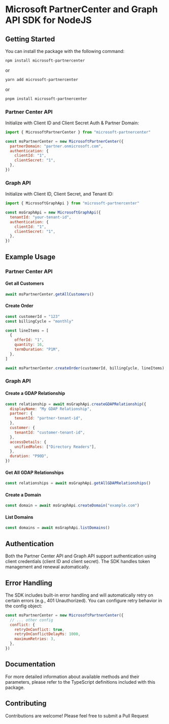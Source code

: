 # Microsoft PartnerCenter and Graph API SDK for NodeJS

## Getting Started

You can install the package with the following command:

```bash
npm install microsoft-partnercenter
```

or

```bash
yarn add microsoft-partnercenter
```

or

```bash
pnpm install microsoft-partnercenter
```

### Partner Center API

Initialize with Client ID and Client Secret Auth & Partner Domain:

```javascript
import { MicrosoftPartnerCenter } from "microsoft-partnercenter"

const msPartnerCenter = new MicrosoftPartnerCenter({
  partnerDomain: "partner.onmicrosoft.com",
  authentication: {
    clientId: "1",
    clientSecret: "1",
  },
})
```

### Graph API

Initialize with Client ID, Client Secret, and Tenant ID:

```javascript
import { MicrosoftGraphApi } from "microsoft-partnercenter"

const msGraphApi = new MicrosoftGraphApi({
  tenantId: "your-tenant-id",
  authentication: {
    clientId: "1",
    clientSecret: "1",
  },
})
```

## Example Usage

### Partner Center API

#### Get all Customers

```javascript
await msPartnerCenter.getAllCustomers()
```

#### Create Order

```javascript
const customerId = "123"
const billingCycle = "monthly"

const lineItems = [
  {
    offerId: "1",
    quantity: 16,
    termDuration: "P1M",
  },
]

await msPartnerCenter.createOrder(customerId, billingCycle, lineItems)
```

### Graph API

#### Create a GDAP Relationship

```javascript
const relationship = await msGraphApi.createGDAPRelationship({
  displayName: "My GDAP Relationship",
  partner: {
    tenantId: "partner-tenant-id",
  },
  customer: {
    tenantId: "customer-tenant-id",
  },
  accessDetails: {
    unifiedRoles: ["Directory Readers"],
  },
  duration: "P90D",
})
```

#### Get All GDAP Relationships

```javascript
const relationships = await msGraphApi.getAllGDAPRelationships()
```

#### Create a Domain

```javascript
const domain = await msGraphApi.createDomain("example.com")
```

#### List Domains

```javascript
const domains = await msGraphApi.listDomains()
```

## Authentication

Both the Partner Center API and Graph API support authentication using client credentials (client ID and client secret). The SDK handles token management and renewal automatically.

## Error Handling

The SDK includes built-in error handling and will automatically retry on certain errors (e.g., 401 Unauthorized). You can configure retry behavior in the config object:

```javascript
const msPartnerCenter = new MicrosoftPartnerCenter({
  // ... other config
  conflict: {
    retryOnConflict: true,
    retryOnConflictDelayMs: 1000,
    maximumRetries: 3,
  },
})
```

## Documentation

For more detailed information about available methods and their parameters, please refer to the TypeScript definitions included with this package.

## Contributing

Contributions are welcome! Please feel free to submit a Pull Request

